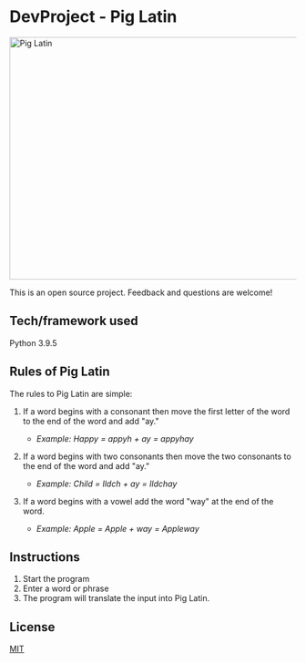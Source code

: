 # DevProject - Pig Latin

<img align="center" src="https://raw.githubusercontent.com/seraph776/seraph776/main/resources/pigLatin.png" alt="Pig Latin" height="426" width="637" />


This is an open source project. Feedback and questions are welcome!


## Tech/framework used
Python 3.9.5

## Rules of Pig Latin

The rules to Pig Latin are simple:

1. If a word begins with a consonant then move the first letter of the word to the end of the word and add "ay."
   - _Example: Happy = appyh + ay = appyhay_

2. If a word begins with two consonants then move the two consonants to the end of the word and add "ay."<br>
   - _Example: Child = Ildch + ay = Ildchay_

3. If a word begins with a vowel add the word "way" at the end of the word.
   - _Example: Apple = Apple + way = Appleway_
   

## Instructions
1. Start the program
2. Enter a word or phrase
3. The program will translate the input into Pig Latin. 


## License
[MIT](https://raw.githubusercontent.com/seraph776/portfolio/main/LICENSE)

